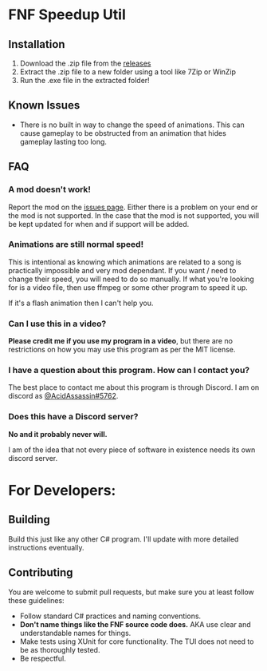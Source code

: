 # FNF Speedup Util

## Installation
1. Download the .zip file from the [releases](https://github.com/EthanDunn05/FNFSpeedupUtil/releases)
2. Extract the .zip file to a new folder using a tool like 7Zip or WinZip
3. Run the .exe file in the extracted folder!

## Known Issues

- There is no built in way to change the speed of animations. This can cause gameplay to be obstructed
  from an animation that hides gameplay lasting too long.

## FAQ

### A mod doesn't work!
Report the mod on the [issues page](https://github.com/EthanDunn05/FNFSpeedupUtil/issues). Either there is a problem on your end or the mod is not
supported. In the case that the mod is not supported, you will be kept updated for when and if support will be added.

### Animations are still normal speed!
This is intentional as knowing which animations are related to a song is practically impossible and very mod dependant.
If you want / need to change their speed, you will need to do so manually.
If what you're looking for is a video file, then use ffmpeg or some other program to speed it up. 

If it's a flash animation then I can't help you.

### Can I use this in a video?
**Please credit me if you use my program in a video**, but there are 
no restrictions on how you may use this program as per the MIT license.

### I have a question about this program. How can I contact you?
The best place to contact me about this program is through Discord. 
I am on discord as [@AcidAssassin#5762](https://discordapp.com/users/329743904737853440).

### Does this have a Discord server?
**No and it probably never will.**

I am of the idea that not every piece of software in existence needs its own discord server.

# For Developers:

## Building
Build this just like any other C# program. I'll update with more detailed instructions eventually.

## Contributing
You are welcome to submit pull requests, but make sure you at least follow these guidelines:
- Follow standard C# practices and naming conventions. 
- **Don't name things like the FNF source code does.** AKA use clear and understandable names for things.
- Make tests using XUnit for core functionality. The TUI does not need to be as thoroughly tested.
- Be respectful.